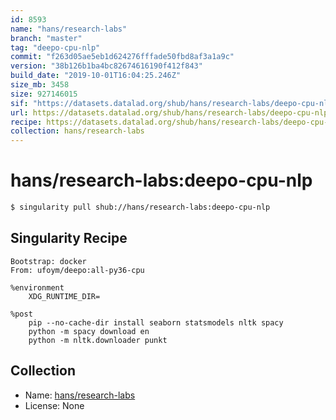 ```yaml
---
id: 8593
name: "hans/research-labs"
branch: "master"
tag: "deepo-cpu-nlp"
commit: "f263d05ae5eb1d624276fffade50fbd8af3a1a9c"
version: "38b126b1ba4bc82674616190f412f843"
build_date: "2019-10-01T16:04:25.246Z"
size_mb: 3458
size: 927146015
sif: "https://datasets.datalad.org/shub/hans/research-labs/deepo-cpu-nlp/2019-10-01-f263d05a-38b126b1/38b126b1ba4bc82674616190f412f843.simg"
url: https://datasets.datalad.org/shub/hans/research-labs/deepo-cpu-nlp/2019-10-01-f263d05a-38b126b1/
recipe: https://datasets.datalad.org/shub/hans/research-labs/deepo-cpu-nlp/2019-10-01-f263d05a-38b126b1/Singularity
collection: hans/research-labs
---
```


# hans/research-labs:deepo-cpu-nlp

```bash
$ singularity pull shub://hans/research-labs:deepo-cpu-nlp
```

## Singularity Recipe

```singularity
Bootstrap: docker
From: ufoym/deepo:all-py36-cpu

%environment
	XDG_RUNTIME_DIR=

%post
	pip --no-cache-dir install seaborn statsmodels nltk spacy
	python -m spacy download en
	python -m nltk.downloader punkt
```

## Collection

 - Name: [hans/research-labs](https://github.com/hans/research-labs)
 - License: None

